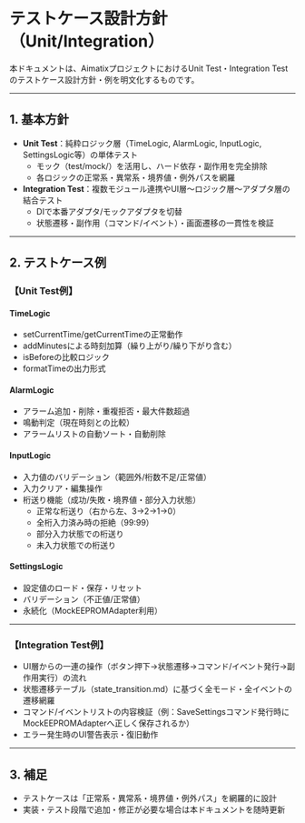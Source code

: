 # テストケース設計方針（Unit/Integration）

本ドキュメントは、AimatixプロジェクトにおけるUnit Test・Integration Testのテストケース設計方針・例を明文化するものです。

---

## 1. 基本方針

- **Unit Test**：純粋ロジック層（TimeLogic, AlarmLogic, InputLogic, SettingsLogic等）の単体テスト
  - モック（test/mock/）を活用し、ハード依存・副作用を完全排除
  - 各ロジックの正常系・異常系・境界値・例外パスを網羅
- **Integration Test**：複数モジュール連携やUI層～ロジック層～アダプタ層の結合テスト
  - DIで本番アダプタ/モックアダプタを切替
  - 状態遷移・副作用（コマンド/イベント）・画面遷移の一貫性を検証

---

## 2. テストケース例

### 【Unit Test例】

#### TimeLogic
- setCurrentTime/getCurrentTimeの正常動作
- addMinutesによる時刻加算（繰り上がり/繰り下がり含む）
- isBeforeの比較ロジック
- formatTimeの出力形式

#### AlarmLogic
- アラーム追加・削除・重複拒否・最大件数超過
- 鳴動判定（現在時刻との比較）
- アラームリストの自動ソート・自動削除

#### InputLogic
- 入力値のバリデーション（範囲外/桁数不足/正常値）
- 入力クリア・編集操作
- 桁送り機能（成功/失敗・境界値・部分入力状態）
  - 正常な桁送り（右から左、3→2→1→0）
  - 全桁入力済み時の拒絶（99:99）
  - 部分入力状態での桁送り
  - 未入力状態での桁送り

#### SettingsLogic
- 設定値のロード・保存・リセット
- バリデーション（不正値/正常値）
- 永続化（MockEEPROMAdapter利用）

---

### 【Integration Test例】

- UI層からの一連の操作（ボタン押下→状態遷移→コマンド/イベント発行→副作用実行）の流れ
- 状態遷移テーブル（state_transition.md）に基づく全モード・全イベントの遷移網羅
- コマンド/イベントリストの内容検証（例：SaveSettingsコマンド発行時にMockEEPROMAdapterへ正しく保存されるか）
- エラー発生時のUI警告表示・復旧動作

---

## 3. 補足
- テストケースは「正常系・異常系・境界値・例外パス」を網羅的に設計
- 実装・テスト段階で追加・修正が必要な場合は本ドキュメントを随時更新 